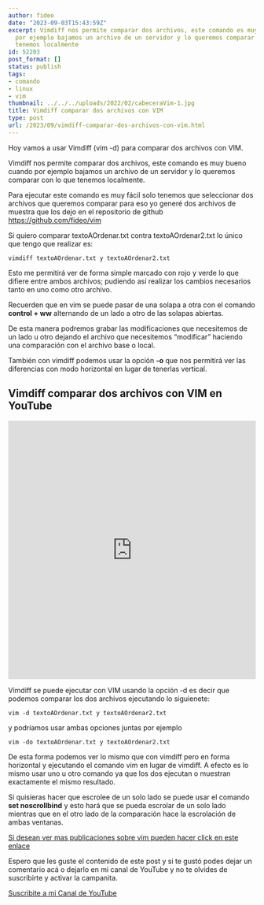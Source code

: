 ```yaml
---
author: fideo
date: "2023-09-03T15:43:59Z"
excerpt: Vimdiff nos permite comparar dos archivos, este comando es muy bueno cuando
  por ejemplo bajamos un archivo de un servidor y lo queremos comparar con lo que
  tenemos localmente
id: 52203
post_format: []
status: publish
tags:
- comando
- linux
- vim
thumbnail: ../../../uploads/2022/02/cabeceraVim-1.jpg
title: Vimdiff comparar dos archivos con VIM
type: post
url: /2023/09/vimdiff-comparar-dos-archivos-con-vim.html
---
```


Hoy vamos a usar Vimdiff (vim -d) para comparar dos archivos con VIM.

Vimdiff nos permite comparar dos archivos, este comando es muy bueno cuando por ejemplo bajamos un archivo de un servidor y lo queremos comparar con lo que tenemos localmente.

Para ejecutar este comando es muy fácil solo tenemos que seleccionar dos archivos que queremos comparar para eso yo generé dos archivos de muestra que los dejo en el repositorio de github <a href="https://github.com/fideo/vim" target="_blank">https://github.com/fideo/vim</a>

Si quiero comparar textoAOrdenar.txt contra textoAOrdenar2.txt lo único que tengo que realizar es:

```
vimdiff textoAOrdenar.txt y textoAOrdenar2.txt
```

Esto me permitirá ver de forma simple marcado con rojo y verde lo que difiere entre ambos archivos; pudiendo así realizar los cambios necesarios tanto en uno como otro archivo.

Recuerden que en vim se puede pasar de una solapa a otra con el comando **control + ww** alternando de un lado a otro de las solapas abiertas.

De esta manera podremos grabar las modificaciones que necesitemos de un lado u otro dejando el archivo que necesitemos “modificar” haciendo una comparación con el archivo base o local.

También con vimdiff podemos usar la opción **-o** que nos permitirá ver las diferencias con modo horizontal en lugar de tenerlas vertical.

Vimdiff comparar dos archivos con VIM en YouTube
------------------------------------------------

<iframe allow="accelerometer; autoplay; clipboard-write; encrypted-media; gyroscope; picture-in-picture; web-share" allowfullscreen="" frameborder="0" height="525" loading="lazy" referrerpolicy="strict-origin-when-cross-origin" src="https://www.youtube.com/embed/EZsv8hBFyXU?feature=oembed" title="Usando vimdiff para comparar dos archivos" width="100%"></iframe>

Vimdiff se puede ejecutar con VIM usando la opción -d es decir que podemos comparar los dos archivos ejecutando lo siguienete:

```
vim -d textoAOrdenar.txt y textoAOrdenar2.txt
```

y podríamos usar ambas opciones juntas por ejemplo

```
vim -do textoAOrdenar.txt y textoAOrdenar2.txt
```

De esta forma podemos ver lo mismo que con vimdiff pero en forma horizontal y ejecutando el comando vim en lugar de vimdiff. A efecto es lo mismo usar uno u otro comando ya que los dos ejecutan o muestran exactamente el mismo resultado.

Si quisieras hacer que escrolee de un solo lado se puede usar el comando **set noscrollbind** y esto hará que se pueda escrolar de un solo lado mientras que en el otro lado de la comparación hace la escrolación de ambas ventanas.

[Si desean ver mas publicaciones sobre vim pueden hacer click en este enlace](/tags/#vim)

Espero que les guste el contenido de este post y si te gustó podes dejar un comentario acá o dejarlo en mi canal de YouTube y no te olvides de suscribirte y activar la campanita.

<a href="https://bit.ly/suscribiteamicanalYouTube" target="_blank">Suscribite a mi Canal de YouTube</a>